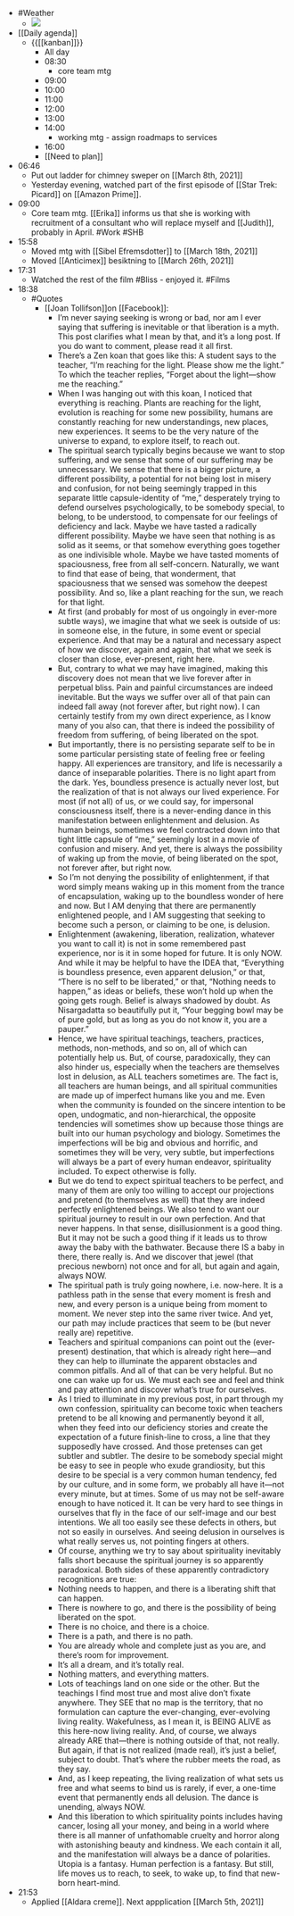 - #Weather
    - ![](https://firebasestorage.googleapis.com/v0/b/firescript-577a2.appspot.com/o/imgs%2Fapp%2FDavidsroam%2FkbS0ayBI6c.png?alt=media&token=d8670f8f-92da-4b4f-9e78-7cd8a413f0cc)
- [[Daily agenda]]
    - {{[[kanban]]}}
        - All day
        - 08:30
            - core team mtg
        - 09:00
        - 10:00
        - 11:00
        - 12:00
        - 13:00
        - 14:00
            - working mtg - assign roadmaps to services
        - 16:00
        - [[Need to plan]]
- 06:46
    - Put out ladder for chimney sweper on [[March 8th, 2021]]
    - Yesterday evening, watched part of the first episode of [[Star Trek: Picard]] on [[Amazon Prime]].
- 09:00
    - Core team mtg. [[Erika]] informs us that she is working with recruitment of a consultant who will replace myself and [[Judith]], probably in April. #Work #SHB
- 15:58
    - Moved mtg with [[Sibel Efremsdotter]] to [[March 18th, 2021]]
    - Moved [[Anticimex]] besiktning to [[March 26th, 2021]]
- 17:31
    - Watched the rest of the film #Bliss - enjoyed it. #Films
- 18:38
    - #Quotes
        - [[Joan Tollifson]]on [[Facebook]]:
            - I’m never saying seeking is wrong or bad, nor am I ever saying that suffering is inevitable or that liberation is a myth. This post clarifies what I mean by that, and it’s a long post. If you do want to comment, please read it all first. 
            - There’s a Zen koan that goes like this: A student says to the teacher, “I’m reaching for the light. Please show me the light.” To which the teacher replies, “Forget about the light—show me the reaching.”
            - When I was hanging out with this koan, I noticed that everything is reaching. Plants are reaching for the light, evolution is reaching for some new possibility, humans are constantly reaching for new understandings, new places, new experiences. It seems to be the very nature of the universe to expand, to explore itself, to reach out.
            - The spiritual search typically begins because we want to stop suffering, and we sense that some of our suffering may be unnecessary. We sense that there is a bigger picture, a different possibility, a potential for not being lost in misery and confusion, for not being seemingly trapped in this separate little capsule-identity of “me,” desperately trying to defend ourselves psychologically, to be somebody special, to belong, to be understood, to compensate for our feelings of deficiency and lack. Maybe we have tasted a radically different possibility. Maybe we have seen that nothing is as solid as it seems, or that somehow everything goes together as one indivisible whole. Maybe we have tasted moments of spaciousness, free from all self-concern. Naturally, we want to find that ease of being, that wonderment, that spaciousness that we sensed was somehow the deepest possibility. And so, like a plant reaching for the sun, we reach for that light. 
            - At first (and probably for most of us ongoingly in ever-more subtle ways), we imagine that what we seek is outside of us: in someone else, in the future, in some event or special experience. And that may be a natural and necessary aspect of how we discover, again and again, that what we seek is closer than close, ever-present, right here. 
            - But, contrary to what we may have imagined, making this discovery does not mean that we live forever after in perpetual bliss. Pain and painful circumstances are indeed inevitable. But the ways we suffer over all of that pain can indeed fall away (not forever after, but right now). I can certainly testify from my own direct experience, as I know many of you also can, that there is indeed the possibility of freedom from suffering, of being liberated on the spot. 
            - But importantly, there is no persisting separate self to be in some particular persisting state of feeling free or feeling happy. All experiences are transitory, and life is necessarily a dance of inseparable polarities. There is no light apart from the dark. Yes, boundless presence is actually never lost, but the realization of that is not always our lived experience. For most (if not all) of us, or we could say, for impersonal consciousness itself, there is a never-ending dance in this manifestation between enlightenment and delusion. As human beings, sometimes we feel contracted down into that tight little capsule of “me,” seemingly lost in a movie of confusion and misery. And yet, there is always the possibility of waking up from the movie, of being liberated on the spot, not forever after, but right now.
            - So I’m not denying the possibility of enlightenment, if that word simply means waking up in this moment from the trance of encapsulation, waking up to the boundless wonder of here and now. But I AM denying that there are permanently enlightened people, and I AM suggesting that seeking to become such a person, or claiming to be one, is delusion.
            - Enlightenment (awakening, liberation, realization, whatever you want to call it) is not in some remembered past experience, nor is it in some hoped for future. It is only NOW. And while it may be helpful to have the IDEA that, “Everything is boundless presence, even apparent delusion,” or that, “There is no self to be liberated,” or that, “Nothing needs to happen,” as ideas or beliefs, these won’t hold up when the going gets rough. Belief is always shadowed by doubt. As Nisargadatta so beautifully put it, “Your begging bowl may be of pure gold, but as long as you do not know it, you are a pauper.” 
            - Hence, we have spiritual teachings, teachers, practices, methods, non-methods, and so on, all of which can potentially help us. But, of course, paradoxically, they can also hinder us, especially when the teachers are themselves lost in delusion, as ALL teachers sometimes are. The fact is, all teachers are human beings, and all spiritual communities are made up of imperfect humans like you and me. Even when the community is founded on the sincere intention to be open, undogmatic, and non-hierarchical, the opposite tendencies will sometimes show up because those things are built into our human psychology and biology. Sometimes the imperfections will be big and obvious and horrific, and sometimes they will be very, very subtle, but imperfections will always be a part of every human endeavor, spirituality included. To expect otherwise is folly.
            - But we do tend to expect spiritual teachers to be perfect, and many of them are only too willing to accept our projections and pretend (to themselves as well) that they are indeed perfectly enlightened beings. We also tend to want our spiritual journey to result in our own perfection. And that never happens. In that sense, disillusionment is a good thing. But it may not be such a good thing if it leads us to throw away the baby with the bathwater. Because there IS a baby in there, there really is. And we discover that jewel (that precious newborn) not once and for all, but again and again, always NOW.
            - The spiritual path is truly going nowhere, i.e. now-here. It is a pathless path in the sense that every moment is fresh and new, and every person is a unique being from moment to moment. We never step into the same river twice. And yet, our path may include practices that seem to be (but never really are) repetitive.
            - Teachers and spiritual companions can point out the (ever-present) destination, that which is already right here—and they can help to illuminate the apparent obstacles and common pitfalls. And all of that can be very helpful. But no one can wake up for us. We must each see and feel and think and pay attention and discover what’s true for ourselves. 
            - As I tried to illuminate in my previous post, in part through my own confession, spirituality can become toxic when teachers pretend to be all knowing and permanently beyond it all, when they feed into our deficiency stories and create the expectation of a future finish-line to cross, a line that they supposedly have crossed. And those pretenses can get subtler and subtler. The desire to be somebody special might be easy to see in people who exude grandiosity, but this desire to be special is a very common human tendency, fed by our culture, and in some form, we probably all have it—not every minute, but at times. Some of us may not be self-aware enough to have noticed it. It can be very hard to see things in ourselves that fly in the face of our self-image and our best intentions. We all too easily see these defects in others, but not so easily in ourselves. And seeing delusion in ourselves is what really serves us, not pointing fingers at others. 
            - Of course, anything we try to say about spirituality inevitably falls short because the spiritual journey is so apparently paradoxical. Both sides of these apparently contradictory recognitions are true: 
            - Nothing needs to happen, and there is a liberating shift that can happen.
            - There is nowhere to go, and there is the possibility of being liberated on the spot.
            - There is no choice, and there is a choice.
            - There is a path, and there is no path.
            - You are already whole and complete just as you are, and there’s room for improvement. 
            - It’s all a dream, and it’s totally real.
            - Nothing matters, and everything matters.
            - Lots of teachings land on one side or the other. But the teachings I find most true and most alive don’t fixate anywhere. They SEE that no map is the territory, that no formulation can capture the ever-changing, ever-evolving living reality. Wakefulness, as I mean it, is BEING ALIVE as this here-now living reality. And, of course, we always already ARE that—there is nothing outside of that, not really. But again, if that is not realized (made real), it’s just a belief, subject to doubt. That’s where the rubber meets the road, as they say. 
            - And, as I keep repeating, the living realization of what sets us free and what seems to bind us is rarely, if ever, a one-time event that permanently ends all delusion. The dance is unending, always NOW. 
            - And this liberation to which spirituality points includes having cancer, losing all your money, and being in a world where there is all manner of unfathomable cruelty and horror along with astonishing beauty and kindness. We each contain it all, and the manifestation will always be a dance of polarities. Utopia is a fantasy. Human perfection is a fantasy. But still, life moves us to reach, to seek, to wake up, to find that new-born heart-mind.
- 21:53
    - Applied [[Aldara creme]]. Next appplication [[March 5th, 2021]]
